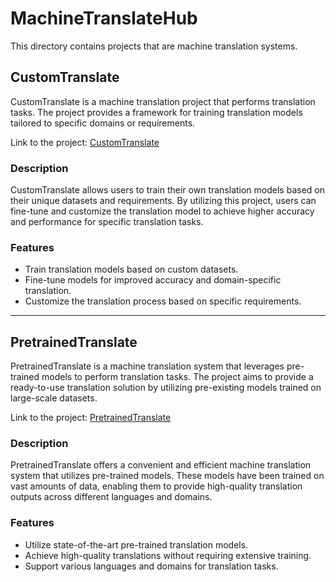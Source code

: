 # MachineTranslateHub

This directory contains projects that are machine translation systems.

## CustomTranslate

CustomTranslate is a machine translation project that performs translation tasks. The project provides a framework for training translation models tailored to specific domains or requirements.

Link to the project: [CustomTranslate](https://github.com/MohamadsalehMoradpoor/TextAIHub/tree/master/MachineTranslateHub/CustomTranslate)

### Description

CustomTranslate allows users to train their own translation models based on their unique datasets and requirements. By utilizing this project, users can fine-tune and customize the translation model to achieve higher accuracy and performance for specific translation tasks.

### Features

- Train translation models based on custom datasets.
- Fine-tune models for improved accuracy and domain-specific translation.
- Customize the translation process based on specific requirements.

---

## PretrainedTranslate

PretrainedTranslate is a machine translation system that leverages pre-trained models to perform translation tasks. The project aims to provide a ready-to-use translation solution by utilizing pre-existing models trained on large-scale datasets.

Link to the project: [PretrainedTranslate](https://github.com/MohamadsalehMoradpoor/TextAIHub/tree/master/MachineTranslateHub/PretrainedTranslate)

### Description

PretrainedTranslate offers a convenient and efficient machine translation system that utilizes pre-trained models. These models have been trained on vast amounts of data, enabling them to provide high-quality translation outputs across different languages and domains.

### Features

- Utilize state-of-the-art pre-trained translation models.
- Achieve high-quality translations without requiring extensive training.
- Support various languages and domains for translation tasks.
